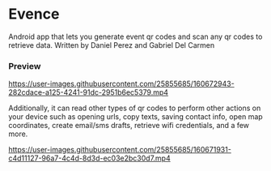 # Evence
Android app that lets you generate event qr codes and scan any qr codes to retrieve data. Written by Daniel Perez and Gabriel Del Carmen

### Preview 

https://user-images.githubusercontent.com/25855685/160672943-282cdace-a125-4241-91dc-2951b6ec5379.mp4

Additionally, it can read other types of qr codes to perform other actions on your device such as opening urls, copy texts, saving contact info, open map coordinates, create email/sms drafts, retrieve wifi credentials, and a few more.

https://user-images.githubusercontent.com/25855685/160671931-c4d11127-96a7-4c4d-8d3d-ec03e2bc30d7.mp4

